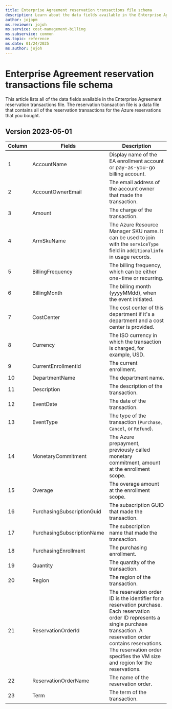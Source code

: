 ```yaml
---
title: Enterprise Agreement reservation transactions file schema
description: Learn about the data fields available in the Enterprise Agreement reservation transactions file.
author: jojopm
ms.reviewer: jojoh
ms.service: cost-management-billing
ms.subservice: common
ms.topic: reference
ms.date: 01/24/2025
ms.author: jojoh
---
```


# Enterprise Agreement reservation transactions file schema

This article lists all of the data fields available in the Enterprise Agreement reservation transactions file. The reservation transaction file is a data file that contains all of the reservation transactions for the Azure reservations that you bought.

## Version 2023-05-01

| Column |Fields|Description|
|---|------|------|
| 1 |AccountName|Display name of the EA enrollment account or pay-as-you-go billing account.|
| 2 |AccountOwnerEmail|The email address of the account owner that made the transaction.|
| 3 |Amount|The charge of the transaction.|
| 4 |ArmSkuName|The Azure Resource Manager SKU name. It can be used to join with the `serviceType` field in `additionalinfo` in usage records.|
| 5 |BillingFrequency|The billing frequency, which can be either one-time or recurring.|
| 6 |BillingMonth|The billing month (yyyyMMdd), when the event initiated.|
| 7 |CostCenter|The cost center of this department if it's a department and a cost center is provided.|
| 8 |Currency|The ISO currency in which the transaction is charged, for example, USD.|
| 9 |CurrentEnrollmentId|The current enrollment.|
| 10 |DepartmentName|The department name.|
| 11 |Description|The description of the transaction.|
| 12 |EventDate|The date of the transaction.|
| 13 |EventType|The type of the transaction (`Purchase`, `Cancel`, or `Refund`).|
| 14 |MonetaryCommitment|The Azure prepayment, previously called monetary commitment, amount at the enrollment scope.|
| 15 |Overage|The overage amount at the enrollment scope.|
| 16 |PurchasingSubscriptionGuid|The subscription GUID that made the transaction.|
| 17 |PurchasingSubscriptionName|The subscription name that made the transaction.|
| 18 |PurchasingEnrollment|The purchasing enrollment.|
| 19 |Quantity|The quantity of the transaction.|
| 20 |Region|The region of the transaction.|
| 21 |ReservationOrderId|The reservation order ID is the identifier for a reservation purchase. Each reservation order ID represents a single purchase transaction. A reservation order contains reservations. The reservation order specifies the VM size and region for the reservations.|
| 22 |ReservationOrderName|The name of the reservation order.|
| 23 |Term|The term of the transaction.|
